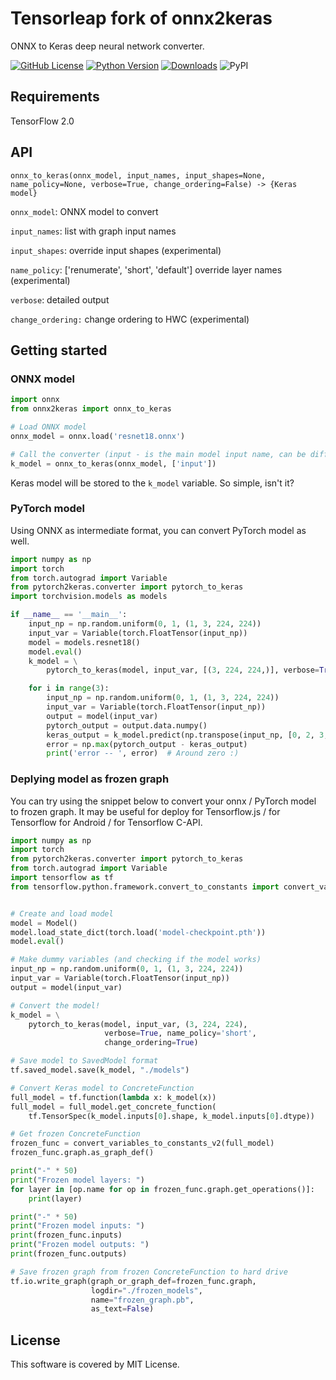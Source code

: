 # Tensorleap fork of onnx2keras

ONNX to Keras deep neural network converter. 

[![GitHub License](https://img.shields.io/badge/License-MIT-blue.svg)](https://opensource.org/licenses/MIT)
[![Python Version](https://img.shields.io/badge/python-2.7%2C3.6-lightgrey.svg)](https://github.com/nerox8664/onnx2keras)
[![Downloads](https://pepy.tech/badge/onnx2keras)](https://pepy.tech/project/onnx2keras)
![PyPI](https://img.shields.io/pypi/v/onnx2keras.svg)

## Requirements

TensorFlow 2.0

## API

`onnx_to_keras(onnx_model, input_names, input_shapes=None, name_policy=None, verbose=True, change_ordering=False) -> {Keras model}`

`onnx_model`: ONNX model to convert

`input_names`: list with graph input names

`input_shapes`: override input shapes (experimental)

`name_policy`: ['renumerate', 'short', 'default'] override layer names (experimental)

`verbose`: detailed output

`change_ordering:` change ordering to HWC (experimental)


## Getting started

### ONNX model
```python
import onnx
from onnx2keras import onnx_to_keras

# Load ONNX model
onnx_model = onnx.load('resnet18.onnx')

# Call the converter (input - is the main model input name, can be different for your model)
k_model = onnx_to_keras(onnx_model, ['input'])
```

Keras model will be stored to the `k_model` variable. So simple, isn't it?


### PyTorch model

Using ONNX as intermediate format, you can convert PyTorch model as well.

```python
import numpy as np
import torch
from torch.autograd import Variable
from pytorch2keras.converter import pytorch_to_keras
import torchvision.models as models

if __name__ == '__main__':
    input_np = np.random.uniform(0, 1, (1, 3, 224, 224))
    input_var = Variable(torch.FloatTensor(input_np))
    model = models.resnet18()
    model.eval()
    k_model = \
        pytorch_to_keras(model, input_var, [(3, 224, 224,)], verbose=True, change_ordering=True)

    for i in range(3):
        input_np = np.random.uniform(0, 1, (1, 3, 224, 224))
        input_var = Variable(torch.FloatTensor(input_np))
        output = model(input_var)
        pytorch_output = output.data.numpy()
        keras_output = k_model.predict(np.transpose(input_np, [0, 2, 3, 1]))
        error = np.max(pytorch_output - keras_output)
        print('error -- ', error)  # Around zero :)
```

### Deplying model as frozen graph

You can try using the snippet below to convert your onnx / PyTorch model to frozen graph. It may be useful for deploy for Tensorflow.js / for Tensorflow for Android / for Tensorflow C-API.

```python
import numpy as np
import torch
from pytorch2keras.converter import pytorch_to_keras
from torch.autograd import Variable
import tensorflow as tf
from tensorflow.python.framework.convert_to_constants import convert_variables_to_constants_v2


# Create and load model
model = Model()
model.load_state_dict(torch.load('model-checkpoint.pth'))
model.eval()

# Make dummy variables (and checking if the model works)
input_np = np.random.uniform(0, 1, (1, 3, 224, 224))
input_var = Variable(torch.FloatTensor(input_np))
output = model(input_var)

# Convert the model!
k_model = \
    pytorch_to_keras(model, input_var, (3, 224, 224), 
                     verbose=True, name_policy='short',
                     change_ordering=True)

# Save model to SavedModel format
tf.saved_model.save(k_model, "./models")

# Convert Keras model to ConcreteFunction
full_model = tf.function(lambda x: k_model(x))
full_model = full_model.get_concrete_function(
    tf.TensorSpec(k_model.inputs[0].shape, k_model.inputs[0].dtype))

# Get frozen ConcreteFunction
frozen_func = convert_variables_to_constants_v2(full_model)
frozen_func.graph.as_graph_def()

print("-" * 50)
print("Frozen model layers: ")
for layer in [op.name for op in frozen_func.graph.get_operations()]:
    print(layer)

print("-" * 50)
print("Frozen model inputs: ")
print(frozen_func.inputs)
print("Frozen model outputs: ")
print(frozen_func.outputs)

# Save frozen graph from frozen ConcreteFunction to hard drive
tf.io.write_graph(graph_or_graph_def=frozen_func.graph,
                  logdir="./frozen_models",
                  name="frozen_graph.pb",
                  as_text=False)
```


## License
This software is covered by MIT License.
